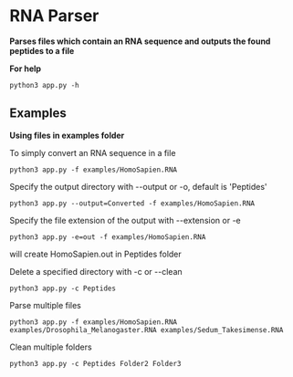 # RNA Parser

**Parses files which contain an RNA sequence and outputs the found peptides to a file**

**For help**
```
python3 app.py -h
```

## Examples 
**Using files in examples folder**

To simply convert an RNA sequence in a file
```
python3 app.py -f examples/HomoSapien.RNA
```

Specify the output directory with --output or -o, default is 'Peptides'
```
python3 app.py --output=Converted -f examples/HomoSapien.RNA
```

Specify the file extension of the output with --extension or -e
```
python3 app.py -e=out -f examples/HomoSapien.RNA
```
will create HomoSapien.out in Peptides folder

Delete a specified directory with -c or --clean
```
python3 app.py -c Peptides
```

Parse multiple files
```
python3 app.py -f examples/HomoSapien.RNA examples/Drosophila_Melanogaster.RNA examples/Sedum_Takesimense.RNA
```

Clean multiple folders
```
python3 app.py -c Peptides Folder2 Folder3
```
